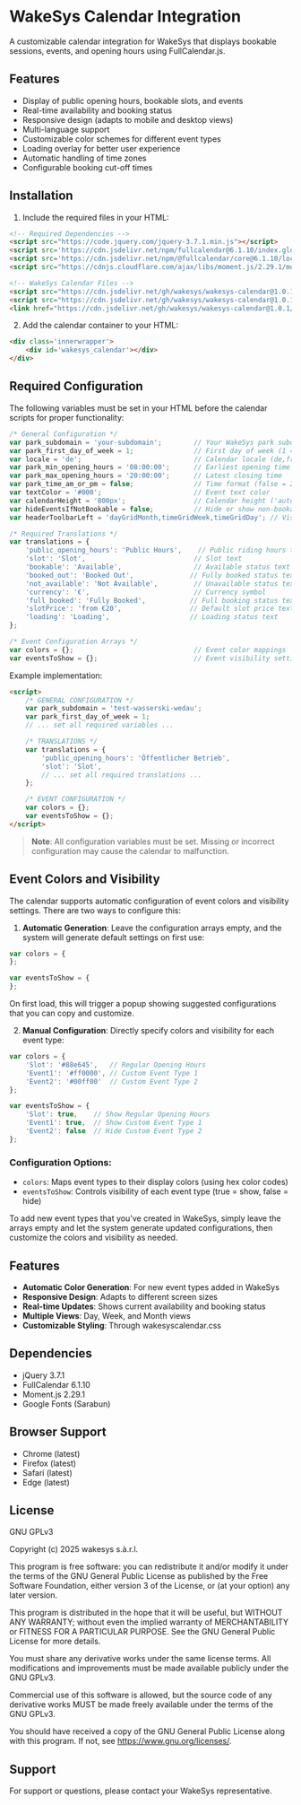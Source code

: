 # WakeSys Calendar Integration

A customizable calendar integration for WakeSys that displays bookable sessions, events, and opening hours using FullCalendar.js.

## Features

- Display of public opening hours, bookable slots, and events
- Real-time availability and booking status
- Responsive design (adapts to mobile and desktop views)
- Multi-language support
- Customizable color schemes for different event types
- Loading overlay for better user experience
- Automatic handling of time zones
- Configurable booking cut-off times

## Installation

1. Include the required files in your HTML:

```html
<!-- Required Dependencies -->
<script src="https://code.jquery.com/jquery-3.7.1.min.js"></script>
<script src='https://cdn.jsdelivr.net/npm/fullcalendar@6.1.10/index.global.min.js'></script>
<script src='https://cdn.jsdelivr.net/npm/@fullcalendar/core@6.1.10/locales-all.global.min.js'></script>
<script src="https://cdnjs.cloudflare.com/ajax/libs/moment.js/2.29.1/moment.min.js"></script>

<!-- WakeSys Calendar Files -->
<script src="https://cdn.jsdelivr.net/gh/wakesys/wakesys-calendar@1.0.1/helpfunctions.js"></script>
<script src="https://cdn.jsdelivr.net/gh/wakesys/wakesys-calendar@1.0.1/wakesyscalendar.js"></script>
<link href="https://cdn.jsdelivr.net/gh/wakesys/wakesys-calendar@1.0.1/wakesyscalendar.css" rel="stylesheet">
```

2. Add the calendar container to your HTML:

```html
<div class='innerwrapper'>
    <div id='wakesys_calendar'></div>
</div>
```

## Required Configuration

The following variables must be set in your HTML before the calendar scripts for proper functionality:

```javascript
/* General Configuration */
var park_subdomain = 'your-subdomain';        // Your WakeSys park subdomain
var park_first_day_of_week = 1;               // First day of week (1 = Monday, 0 = Sunday)
var locale = 'de';                            // Calendar locale (de,fr,it,es,en-gb)
var park_min_opening_hours = '08:00:00';      // Earliest opening time
var park_max_opening_hours = '20:00:00';      // Latest closing time
var park_time_am_or_pm = false;               // Time format (false = 24h, true = AM/PM)
var textColor = '#000';                       // Event text color
var calendarHeight = '800px';                 // Calendar height ('auto' or specific height)
var hideEventsIfNotBookable = false;          // Hide or show non-bookable events
var headerToolbarLeft = 'dayGridMonth,timeGridWeek,timeGridDay'; // Visible calendar views

/* Required Translations */
var translations = {
    'public_opening_hours': 'Public Hours',    // Public riding hours text
    'slot': 'Slot',                           // Slot text
    'bookable': 'Available',                  // Available status text
    'booked_out': 'Booked Out',              // Fully booked status text
    'not_available': 'Not Available',         // Unavailable status text
    'currency': '€',                          // Currency symbol
    'full_booked': 'Fully Booked',           // Full booking status text
    'slotPrice': 'from €20',                 // Default slot price text
    'loading': 'Loading',                    // Loading status text
};

/* Event Configuration Arrays */
var colors = {};                              // Event color mappings
var eventsToShow = {};                        // Event visibility settings
```

Example implementation:

```html
<script>
    /* GENERAL CONFIGURATION */
    var park_subdomain = 'test-wasserski-wedau';
    var park_first_day_of_week = 1;
    // ... set all required variables ...

    /* TRANSLATIONS */
    var translations = {
        'public_opening_hours': 'Öffentlicher Betrieb',
        'slot': 'Slot',
        // ... set all required translations ...
    };

    /* EVENT CONFIGURATION */
    var colors = {};
    var eventsToShow = {};
</script>

```

> **Note**: All configuration variables must be set. Missing or incorrect configuration may cause the calendar to malfunction.


## Event Colors and Visibility

The calendar supports automatic configuration of event colors and visibility settings. There are two ways to configure this:

1. **Automatic Generation**: Leave the configuration arrays empty, and the system will generate default settings on first use:

```javascript
var colors = {
};

var eventsToShow = {
};
```

On first load, this will trigger a popup showing suggested configurations that you can copy and customize.

2. **Manual Configuration**: Directly specify colors and visibility for each event type:

```javascript
var colors = {
    'Slot': '#88e645',   // Regular Opening Hours
    'Event1': '#ff0000', // Custom Event Type 1
    'Event2': '#00ff00'  // Custom Event Type 2
};

var eventsToShow = {
    'Slot': true,    // Show Regular Opening Hours
    'Event1': true,  // Show Custom Event Type 1
    'Event2': false  // Hide Custom Event Type 2
};
```

### Configuration Options:
- `colors`: Maps event types to their display colors (using hex color codes)
- `eventsToShow`: Controls visibility of each event type (true = show, false = hide)

To add new event types that you've created in WakeSys, simply leave the arrays empty and let the system generate updated configurations, then customize the colors and visibility as needed.

## Features

- **Automatic Color Generation**: For new event types added in WakeSys
- **Responsive Design**: Adapts to different screen sizes
- **Real-time Updates**: Shows current availability and booking status
- **Multiple Views**: Day, Week, and Month views
- **Customizable Styling**: Through wakesyscalendar.css

## Dependencies

- jQuery 3.7.1
- FullCalendar 6.1.10
- Moment.js 2.29.1
- Google Fonts (Sarabun)

## Browser Support

- Chrome (latest)
- Firefox (latest)
- Safari (latest)
- Edge (latest)

## License

GNU GPLv3

Copyright (c) 2025 wakesys s.à.r.l.

This program is free software: you can redistribute it and/or modify it under the terms of the GNU General Public License as published by the Free Software Foundation, either version 3 of the License, or (at your option) any later version.

This program is distributed in the hope that it will be useful, but WITHOUT ANY WARRANTY; without even the implied warranty of MERCHANTABILITY or FITNESS FOR A PARTICULAR PURPOSE. See the GNU General Public License for more details.

You must share any derivative works under the same license terms. All modifications and improvements must be made available publicly under the GNU GPLv3.

Commercial use of this software is allowed, but the source code of any derivative works MUST be made freely available under the terms of the GNU GPLv3.

You should have received a copy of the GNU General Public License along with this program. If not, see <https://www.gnu.org/licenses/>.

## Support

For support or questions, please contact your WakeSys representative.
